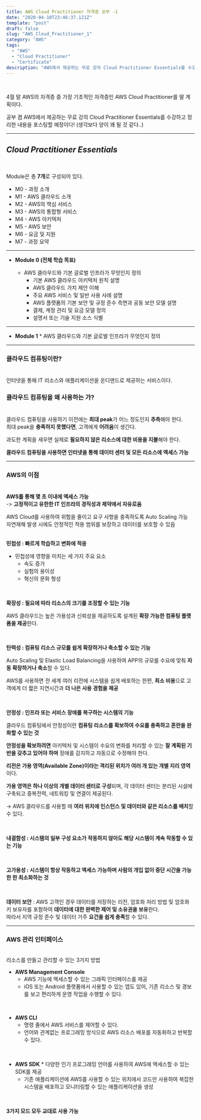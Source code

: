 ```yaml
---
title: AWS Cloud Practitioner 자격증 공부 -1
date: "2020-04-10T23:46:37.121Z"
template: "post"
draft: false
slug: "AWS_Cloud_Practitioner_1"
category: "AWS"
tags:
  - "AWS"
  - "Cloud Practitioner"
  - "Certificate"
description: "AWS에서 제공하는 무료 강의 Cloud Practitioner Essentials를 수강하고 정리한 내용을 포스팅할 예정이다!"
---
```


<br/>

4월 말 AWS의 자격증 중 가장 기초적인 자격증인 AWS Cloud Practitioner를 딸 계획이다.<br/>

공부 겸 AWS에서 제공하는 무료 강의 Cloud Practitioner Essentials를 수강하고 정리한 내용을 포스팅할 예정이다! (생각보다 양이 꽤 될 것 같다..)

---

## *Cloud Practitioner Essentials*
<br/>

Module은 총 **7개**로 구성되어 있다.<br/>
* M0 - 과정 소개
* M1 - AWS 클라우드 소개
* M2 - AWS의 핵심 서비스
* M3 - AWS의 통합형 서비스
* M4 - AWS 아키텍처
* M5 - AWS 보안
* M6 - 요금 및 지원
* M7 - 과정 요약

---

* **Module 0 (전체 학습 목표)**

  * AWS 클라우드와 기본 글로벌 인프라가 무엇인지 정의
	* 기본 AWS 클라우드 아키텍처 원칙 설명
	* AWS 클라우드 가치 제안 이해
	* 주요 AWS 서비스 및 일반 사용 사례 설명
	* AWS 플랫폼의 기본 보안 및 규정 준수 측면과 공동 보안 모델 설명
	* 결제, 계정 관리 및 요금 모델 정의
	* 설명서 또는 기술 지원 소스 식별

---

* **Module 1**
      * AWS 클라우드와 기본 글로벌 인프라가 무엇인지 정의

---

### 클라우드 컴퓨팅이란?<br/><br/>

인터넷을 통해 IT 리소스와 애플리케이션을 온디맨드로 제공하는 서비스이다.

### 클라우드 컴퓨팅을 왜 사용하는 가?<br/><br/>

클라우드 컴퓨팅을 사용하기 이전에는 **최대 peak**가 어느 정도인지 **추측**해야 한다.<br/>
최대 peak을 **충족하지 못했다면**, 고객에게 **어려움**이 생긴다.

과도한 계획을 세우면 실제로 **필요하지 않은 리소스에 대한 비용을 지불**해야 한다.

**클라우드 컴퓨팅을 사용하면 인터넷을 통해 데이터 센터 및 모든 리소스에 액세스 가능**

---

### AWS의 이점<br/><br/>

**AWS를 통해 몇 초 이내에 액세스 가능**<br/>
-> **고정적이고 유한한 IT 인프라의 경직성과 제약에서 자유로움**

AWS Cloud를 사용하여 위험을 줄이고 요구 사항을 충족하도록 Auto Scaling 가능<br/>
자연재해 발생 시에도 안정적인 적용 범위를 보장하고 데이터를 보호할 수 있음<br/><br/>

**민첩성 : 빠르게 학습하고 변화에 적응**

* 민첩성에 영향을 미치는 세 가지 주요 요소
  * 속도 증가
  * 실험의 용이성
  * 혁신의 문화 형성

<br/>

**확장성 : 필요에 따라 리소스의 크기를 조정할 수 있는 기능**

AWS 클라우드는 높은 가용성과 신뢰성을 제공하도록 설계된 **확장 가능한 컴퓨팅 플랫폼을 제공**한다.

<br/>

**탄력성 : 컴퓨팅 리소스 규모를 쉽게 확장하거나 축소할 수 있는 기능**

Auto Scaling 및 Elastic Load Balancing을 사용하여 APP의 규모를 수요에 맞춰 **자동 확장하거나 축소**할 수 있다.

AWS를 사용하면 전 세계 여러 리전에 시스템을 쉽게 배포하는 한편, **최소 비용**으로 고객에게 더 짧은 지연시간과 **더 나은 사용 경험을 제공**

<br/>

**안정성 : 인프라 또는 서비스 장애를 복구하는 시스템의 기능**<br/>

클라우드 컴퓨팅에서 안정성이란 **컴퓨팅 리소스를 확보하여 수요를 충족하고 혼란을 완화할 수 있는 것**

**안정성을 확보하려면** 아키텍처 및 시스템이 수요의 변화를 처리할 수 있는 **잘 계획된 기반을 갖추고 있어야 하며** 장애를 감지하고 자동으로 수정해야 한다.

**리전은 가용 영역(Available Zone)이라는 격리된 위치가 여러 개 있는 개별 지리 영역**이다.<br/>

**가용 영역은 하나 이상의 개별 데이터 센터로 구성**되며, 각 데이터 센터는 분리된 시설에 구축되고 중복전력, 네트워킹 및 연결이 제공된다.<br/>

-> AWS 클라우드를 사용할 때 **여러 위치에 인스턴스 및 데이터와 같은 리소스를 배치**할 수 있다.

<br/>

**내결함성 : 시스템의 일부 구성 요소가 작동하지 않아도 해당 시스템이 계속 작동할 수 있는 기능**

<br/>

**고가용성 : 시스템이 항상 작동하고 액세스 가능하며 사람의 개입 없이 중단 시간을 가능한 한 최소화하는 것**

<br/>

**데이터 보안** : AWS 고객인 경우 데이터를 저장하는 리전, 암호화 처리 방법 및 암호화 키 보유자를 포함하여 **데이터에 대한 완벽한 제어 및 소유권을 보유**한다.<br/>
따라서 지역 규정 준수 및 데이터 거주 **요건을 쉽게 충족**할 수 있다.

---

### AWS 관리 인터페이스

<br/>리소스를 만들고 관리할 수 있는 3가지 방법

* **AWS Management Console**
    * AWS 기능에 액세스할 수 있는 그래픽 인터페이스를 제공
    * iOS 또는 Android 플랫폼에서 사용할 수 있는 앱도 있어, 기존 리소스 및 경보를 보고 편리하게 운영 작업을 수행할 수 있다.

<br/>

* **AWS CLI**
    * 명령 줄에서 AWS 서비스를 제어할 수 있다.
    * 언어와 관계없는 프로그래밍 방식으로 AWS 리소스 배포를 자동화하고 반복할 수 있다.

<br/>

* **AWS SDK**
	  * 다양한 인기 프로그래밍 언어를 사용하여 AWS에 액세스할 수 있는 SDK를 제공
    * 기존 애플리케이션에 AWS를 사용할 수 있는 위치에서 코드만 사용하여 복잡한 시스템을 배포하고 모니터링할 수 있는 애플리케이션을 생성

<br/>

**3가지 모드 모두 교대로 사용 가능**

